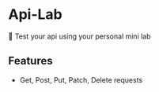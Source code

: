 # Api-Lab
🔬 Test your api using your personal mini lab

## Features
- Get, Post, Put, Patch, Delete requests